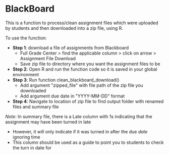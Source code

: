 # BlackBoard

This is a function to process/clean assignment files which were uploaded by students and then downloaded into a zip file, using R. 

To use the function:

+ **Step 1**: download a file of assignments from Blackboard
  + Full Grade Center > find the applicable column > click on arrow > Assignment File Download
  + Save zip file to directory where you want the assignment files to be
+ **Step 2**: Open R and run the function code so it is saved in your global environment
+ **Step 3**: Run function clean_blackboard_download() 
  + Add argument "zipped_file" with file path of the zip file you downloaded
  + Add argument due date in "YYYY-MM-DD" format
+ **Step 4**: Navigate to location of zip file to find output folder with renamed files and summary file

*Note*: In summary file, there is a Late column with 1s indicating that the assignment may have been turned in late
  + However, it will only indicate if it was turned in after the due *date* ignoring time
  + This column should be used as a guide to point you to students to check the turn in date for
